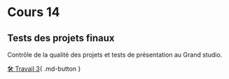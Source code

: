# Cours 14
## Tests des projets finaux
Contrôle de la qualité des projets et tests de présentation au Grand studio.     

[🛠️ Travail 3](./consignes/travail3.md){ .md-button } 

